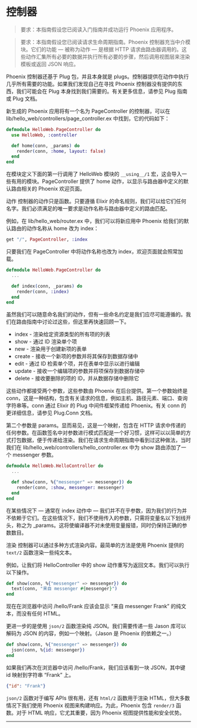 # 控制器

> 要求：本指南假设您已阅读入门指南并成功运行 Phoenix 应用程序。

> 要求：本指南假设您已阅读请求生命周期指南。Phoenix 控制器充当中介模块。它们的功能 — 被称为动作 — 是根据 HTTP 请求由路由器调用的。这些动作汇集所有必要的数据并执行所有必要的步骤，然后调用视图层来渲染模板或返回 JSON 响应。

Phoenix 控制器还基于 Plug 包，并且本身就是 plugs。控制器提供在动作中执行几乎所有需要的功能。如果我们发现自己在寻找 Phoenix 控制器没有提供的东西，我们可能会在 Plug 本身找到我们需要的。有关更多信息，请参见 Plug 指南或 Plug 文档。

新生成的 Phoenix 应用将有一个名为 PageController 的控制器，可以在 lib/hello_web/controllers/page_controller.ex 中找到，它的代码如下：

```elixir
defmodule HelloWeb.PageController do
  use HelloWeb, :controller

  def home(conn, _params) do
    render(conn, :home, layout: false)
  end
end
```

在模块定义下面的第一行调用了 HelloWeb 模块的 `__using__/1` 宏，这会导入一些有用的模块。PageController 提供了 home 动作，以显示与路由器中定义的默认路由相关的 Phoenix 欢迎页面。

动作 控制器的动作只是函数。只要遵循 Elixir 的命名规则，我们可以给它们任何名字。我们必须满足的唯一要求是动作名称与路由器中定义的路由匹配。

例如，在 lib/hello_web/router.ex 中，我们可以将新应用中 Phoenix 给我们的默认路由的动作名称从 home 改为 index：

```elixir
get "/", PageController, :index
```

只要我们在 PageController 中将动作名称也改为 index，欢迎页面就会照常加载。

```elixir
defmodule HelloWeb.PageController do
  ...

  def index(conn, _params) do
    render(conn, :index)
  end
end
```

虽然我们可以随意命名我们的动作，但有一些命名约定是我们应尽可能遵循的。我们在路由指南中讨论过这些，但这里再快速回顾一下。

* index - 渲染给定资源类型的所有项的列表
* show - 通过 ID 渲染单个项
* new - 渲染用于创建新项的表单
* create - 接收一个新项的参数并将其保存到数据存储中
* edit - 通过 ID 检索单个项，并在表单中显示以进行编辑
* update - 接收一个编辑项的参数并将项保存到数据存储中
* delete - 接收要删除的项的 ID，并从数据存储中删除它

这些动作都接受两个参数，这些参数由 Phoenix 在后台提供。第一个参数始终是 conn，这是一种结构，包含有关请求的信息，例如主机、路径元素、端口、查询字符串等。conn 通过 Elixir 的 Plug 中间件框架传递给 Phoenix。有关 conn 的更详细信息，请参见 Plug.Conn 文档。

第二个参数是 params。显而易见，这是一个映射，包含在 HTTP 请求中传递的任何参数。在函数签名中对参数进行模式匹配是一个好习惯，这样可以以简单的方式打包数据，便于传递给渲染。我们在请求生命周期指南中看到过这种做法，当时我们在 lib/hello_web/controllers/hello_controller.ex 中为 show 路由添加了一个 messenger 参数。

```elixir
defmodule HelloWeb.HelloController do
  ...

  def show(conn, %{"messenger" => messenger}) do
    render(conn, :show, messenger: messenger)
  end
end
```

在某些情况下 — 通常在 index 动作中 — 我们并不在乎参数，因为我们的行为并不依赖于它们。在这些情况下，我们不使用传入的参数，只需将变量名以下划线开头，称之为 _params。这将使编译器不对未使用变量报错，同时仍保持正确的参数数目。

渲染 控制器可以通过多种方式渲染内容。最简单的方法是使用 Phoenix 提供的 `text/2` 函数渲染一些纯文本。 

例如，让我们将 HelloController 中的 show 动作重写为返回文本。我们可以执行以下操作。

```elixir
def show(conn, %{"messenger" => messenger}) do
  text(conn, "来自 messenger #{messenger}")
end
```

现在在浏览器中访问 /hello/Frank 应该会显示 “来自 messenger Frank” 的纯文本，而没有任何 HTML。 

更进一步的是使用 `json/2` 函数渲染纯 JSON。我们需要传递一些 Jason 库可以解码为 JSON 的内容，例如一个映射。（Jason 是 Phoenix 的依赖之一。）

```elixir
def show(conn, %{"messenger" => messenger}) do
  json(conn, %{id: messenger})
end
```

如果我们再次在浏览器中访问 /hello/Frank，我们应该看到一块 JSON，其中键 id 映射到字符串 “Frank” 上。

```json
{"id": "Frank"}
```

`json/2` 函数对于编写 APIs 很有用，还有 `html/2` 函数用于渲染 HTML，但大多数情况下我们使用 Phoenix 视图来构建响应。为此，Phoenix 包含 `render/3` 函数。对于 HTML 响应，它尤其重要，因为 Phoenix 视图提供性能和安全优势。
****